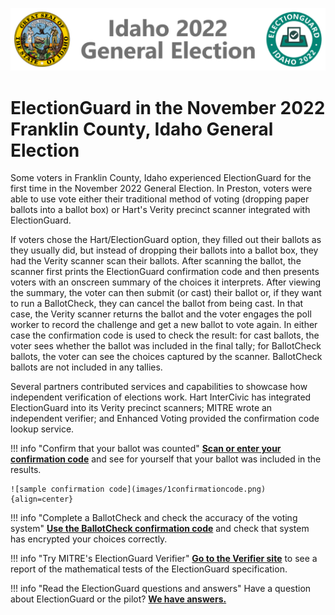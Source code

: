 ![Microsoft Democracy Forward Program: ElectionGuard][election-guard-idaho-banner]

# ElectionGuard in the November 2022 Franklin County, Idaho General Election

Some voters in Franklin County, Idaho experienced ElectionGuard for the first time in the November 2022 General Election.  In Preston, voters were able to use vote either their traditional method of voting (dropping paper ballots into a ballot box) or Hart's Verity precinct scanner integrated with ElectionGuard.

If voters chose the Hart/ElectionGuard option, they filled out their ballots as they usually did, but instead of dropping their ballots into a ballot box, they had the Verity scanner scan their ballots. After scanning the ballot, the scanner first prints the ElectionGuard confirmation code and then presents voters with an onscreen summary of the choices it interprets. After viewing the summary, the voter can then submit (or cast) their ballot or, if they want to run a BallotCheck, they can cancel the ballot from being cast. In that case, the Verity scanner returns the ballot and the voter engages the poll worker to record the challenge and get a new ballot to vote again. In either case the confirmation code is used to check the result: for cast ballots, the voter sees whether the ballot was included in the final tally; for BallotCheck ballots, the voter can see the choices captured by the scanner. BallotCheck ballots are not included in any tallies.

Several partners contributed services and capabilities to showcase how independent verification of elections work. Hart InterCivic has integrated ElectionGuard into its Verity precinct scanners; MITRE wrote an independent verifier; and Enhanced Voting provided the confirmation code lookup service.

!!! info "Confirm that your ballot was counted"
    **[Scan or enter your confirmation code](https://app.enhancedvoting.com/results/public/cc/id/22)** and see for yourself that your ballot was included in the results.

    ![sample confirmation code](images/1confirmationcode.png){align=center}
!!! info "Complete a BallotCheck and check the accuracy of the voting system"
    **[Use the BallotCheck confirmation code](https://app.enhancedvoting.com/results/public/cc/id/22)** and check that system has encrypted your choices correctly.

!!! info "Try MITRE's ElectionGuard Verifier"
    **[Go to the Verifier site](https://electionintegrity.mitre.org/verifier/)** to see a report of the mathematical tests of the ElectionGuard specification. 

!!! info "Read the ElectionGuard questions and answers"
    Have a question about ElectionGuard or the pilot? **[We have answers.](faq.md)**

<!-- Links -->
[election-guard-idaho-banner]: images/ElectionGuard-Idaho-2022.svg "ElectionGuard banner"

